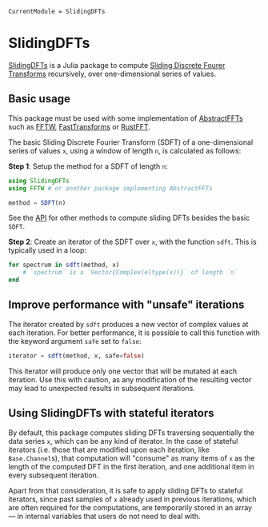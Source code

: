 ```@meta
CurrentModule = SlidingDFTs
```

# SlidingDFTs

[SlidingDFTs](https://github.com/heliosdrm/SlidingDFTs.jl) is a Julia package to compute
[Sliding Discrete Fourer Transforms](https://en.wikipedia.org/wiki/Sliding_DFT) recursively, over one-dimensional series of values.

## Basic usage

This package must be used with some implementation of [AbstractFFTs](https://github.com/JuliaMath/AbstractFFTs.jl/) such as [FFTW](https://github.com/JuliaMath/FFTW.jl), [FastTransforms](https://github.com/JuliaApproximation/FastTransforms.jl) or [RustFFT](https://github.com/Taaitaaiger/RustFFT.jl).

The basic Sliding Discrete Fourier Transform (SDFT) of a one-dimensional series of values `x`, using a window of length `n`, is calculated as follows:

**Step 1**: Setup the method for a SDFT of length `n`:

```julia
using SlidingDFTs
using FFTW # or another package implementing AbstractFFTs

method = SDFT(n)
```

See the [API](@ref) for other methods to compute sliding DFTs besides the basic `SDFT`.

**Step 2**: Create an iterator of the SDFT over `x`, with the function `sdft`. This is typically used in a loop:

```julia
for spectrum in sdft(method, x)
    # `spectrum` is a `Vector{Complex(eltype(x))}` of length `n`
end
```

## Improve performance with "unsafe" iterations

The iterator created by `sdft` produces a new vector of complex values at each iteration. For better performance, it is possible to call this function with the keyword argument `safe` set to `false`:

```julia
iterator = sdft(method, x, safe=false)
```

This iterator will produce only one vector that will be mutated at each iteration. Use this with caution, as any modification of the resulting vector may lead to unexpected results in subsequent iterations.

## Using SlidingDFTs with stateful iterators

By default, this package computes sliding DFTs traversing sequentially the data series `x`, which can be any kind of iterator. In the case of stateful iterators (i.e. those that are modified upon each iteration, like `Base.Channel`s), that computation will "consume" as many items of `x` as the length of the computed DFT in the first iteration, and one additional item in every subsequent iteration.

Apart from that consideration, it is safe to apply sliding DFTs to stateful iterators, since past samples of `x` already used in previous iterations, which are often required for the computations, are temporarily stored in an array — in internal variables that users do not need to deal with.
